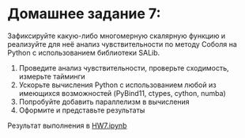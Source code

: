 # Домашнее задание 7:

Зафиксируйте какую-либо многомерную скалярную функцию и реализуйте для неё анализ чувствительности по методу Соболя на Python с использованием библиотеки SALib.

1) Проведите анализ чувствительности, проверьте сходимость, измерьте тайминги  
2) Ускорьте вычисления Python с использованием любой из имеющихся возможностей (PyBind11, ctypes, cython, numba)  
3) Попробуйте добавить параллелизм в вычисления  
4) Оформите и представьте результаты   
  
Результат выполнения в [HW7.ipynb](https://github.com/3kybika/MADE_HPC_2022/blob/main/HW7/HW7.ipynb)  
